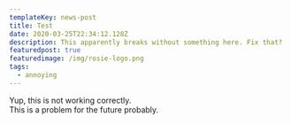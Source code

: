 ```yaml
---
templateKey: news-post
title: Test
date: 2020-03-25T22:34:12.128Z
description: This apparently breaks without something here. Fix that?
featuredpost: true
featuredimage: /img/rosie-logo.png
tags:
  - annoying
---
```

Yup, this is not working correctly.\
This is a problem for the future probably.

